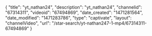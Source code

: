 {
    "title": "yt_nathan24",
    "description": "yt_nathan24",
    "channelid": "67314311",
    "videoid": "67494869",
    "date_created": "1471281564",
    "date_modified": "1471283786",
    "type": "captivate",
    "layout": "channelVideo",
    "url": "\/star-search\/yt-nathan247-1-mp4\/67314311-67494869"
}